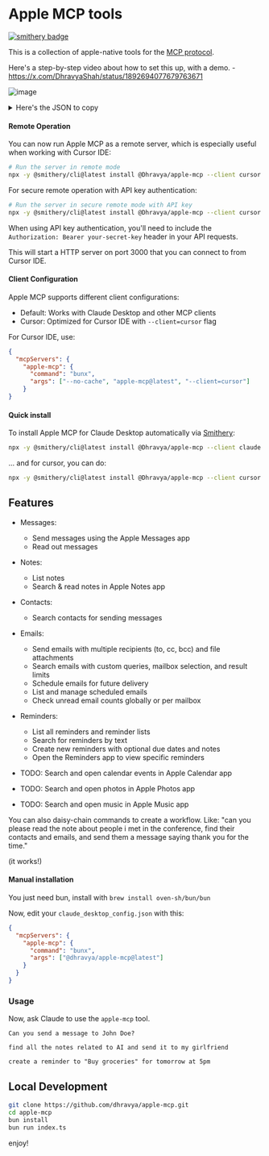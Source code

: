 # Apple MCP tools

[![smithery badge](https://smithery.ai/badge/@Dhravya/apple-mcp)](https://smithery.ai/server/@Dhravya/apple-mcp)

This is a collection of apple-native tools for the [MCP protocol](https://modelcontextprotocol.com/docs/mcp-protocol).

Here's a step-by-step video about how to set this up, with a demo. - https://x.com/DhravyaShah/status/1892694077679763671

![image](https://github.com/user-attachments/assets/56a5ccfa-cb1a-4226-80c5-6cc794cefc34)


<details>
<summary>Here's the JSON to copy</summary>

```
{
  "mcpServers": {
    "apple-mcp": {
      "command": "bunx",
      "args": ["--no-cache", "apple-mcp@latest"]
    }
}

```

</details>

#### Remote Operation

You can now run Apple MCP as a remote server, which is especially useful when working with Cursor IDE:

```bash
# Run the server in remote mode
npx -y @smithery/cli@latest install @Dhravya/apple-mcp --client cursor --remote true --port 3000
```

For secure remote operation with API key authentication:

```bash
# Run the server in secure remote mode with API key
npx -y @smithery/cli@latest install @Dhravya/apple-mcp --client cursor --remote true --port 3000 --apiKey your-secret-key
```

When using API key authentication, you'll need to include the `Authorization: Bearer your-secret-key` header in your API requests.

This will start a HTTP server on port 3000 that you can connect to from Cursor IDE.

#### Client Configuration

Apple MCP supports different client configurations:

- Default: Works with Claude Desktop and other MCP clients
- Cursor: Optimized for Cursor IDE with `--client=cursor` flag

For Cursor IDE, use:
```json
{
  "mcpServers": {
    "apple-mcp": {
      "command": "bunx",
      "args": ["--no-cache", "apple-mcp@latest", "--client=cursor"]
    }
}
```

#### Quick install

To install Apple MCP for Claude Desktop automatically via [Smithery](https://smithery.ai/server/@Dhravya/apple-mcp):

```bash
npx -y @smithery/cli@latest install @Dhravya/apple-mcp --client claude
```

... and for cursor, you can do:

```bash
npx -y @smithery/cli@latest install @Dhravya/apple-mcp --client cursor
```


## Features

- Messages:
  - Send messages using the Apple Messages app
  - Read out messages
- Notes:
  - List notes
  - Search & read notes in Apple Notes app
- Contacts:
  - Search contacts for sending messages
- Emails:
  - Send emails with multiple recipients (to, cc, bcc) and file attachments
  - Search emails with custom queries, mailbox selection, and result limits
  - Schedule emails for future delivery
  - List and manage scheduled emails
  - Check unread email counts globally or per mailbox
- Reminders:
  - List all reminders and reminder lists
  - Search for reminders by text
  - Create new reminders with optional due dates and notes
  - Open the Reminders app to view specific reminders

- TODO: Search and open calendar events in Apple Calendar app
- TODO: Search and open photos in Apple Photos app
- TODO: Search and open music in Apple Music app


You can also daisy-chain commands to create a workflow. Like:
"can you please read the note about people i met in the conference, find their contacts and emails, and send them a message saying thank you for the time."

(it works!)


#### Manual installation

You just need bun, install with `brew install oven-sh/bun/bun`

Now, edit your `claude_desktop_config.json` with this:

```claude_desktop_config.json
{
  "mcpServers": {
    "apple-mcp": {
      "command": "bunx",
      "args": ["@dhravya/apple-mcp@latest"]
    }
  }
}
```

### Usage

Now, ask Claude to use the `apple-mcp` tool.

```
Can you send a message to John Doe?
```

```
find all the notes related to AI and send it to my girlfriend
```

```
create a reminder to "Buy groceries" for tomorrow at 5pm
```

## Local Development

```bash
git clone https://github.com/dhravya/apple-mcp.git
cd apple-mcp
bun install
bun run index.ts
```

enjoy!
